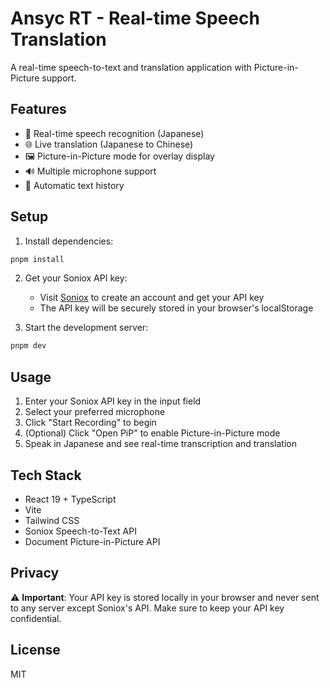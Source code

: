 # Ansyc RT - Real-time Speech Translation

A real-time speech-to-text and translation application with Picture-in-Picture support.

## Features

- 🎤 Real-time speech recognition (Japanese)
- 🌐 Live translation (Japanese to Chinese)
- 🖼️ Picture-in-Picture mode for overlay display
- 🔊 Multiple microphone support
- 💾 Automatic text history

## Setup

1. Install dependencies:

```bash
pnpm install
```

2. Get your Soniox API key:

   - Visit [Soniox](https://soniox.com/) to create an account and get your API key
   - The API key will be securely stored in your browser's localStorage

3. Start the development server:

```bash
pnpm dev
```

## Usage

1. Enter your Soniox API key in the input field
2. Select your preferred microphone
3. Click "Start Recording" to begin
4. (Optional) Click "Open PiP" to enable Picture-in-Picture mode
5. Speak in Japanese and see real-time transcription and translation

## Tech Stack

- React 19 + TypeScript
- Vite
- Tailwind CSS
- Soniox Speech-to-Text API
- Document Picture-in-Picture API

## Privacy

⚠️ **Important**: Your API key is stored locally in your browser and never sent to any server except Soniox's API. Make sure to keep your API key confidential.

## License

MIT
